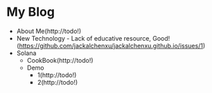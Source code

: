 # My Blog
- About Me(http://todo!)
- New Technology - Lack of educative resource, Good! (https://github.com/jackalchenxu/jackalchenxu.github.io/issues/1)
- Solana 
  - CookBook(http://todo!)
  - Demo
    - 1(http://todo!)
    - 2(http://todo!)

